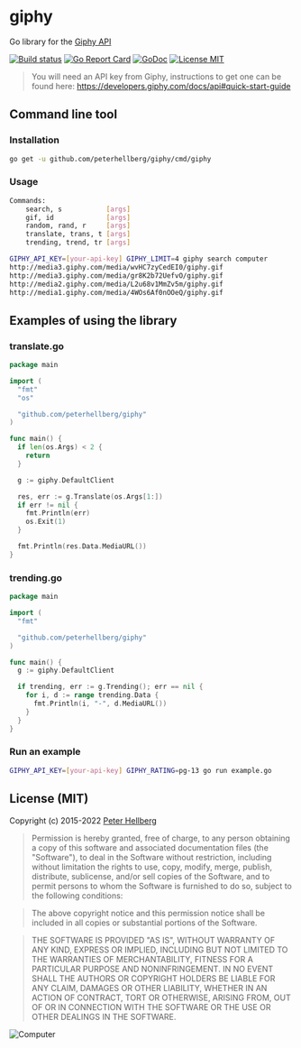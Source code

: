 giphy
=====

Go library for the [Giphy API](https://developers.giphy.com/docs/api/)

[![Build status](https://github.com/peterhellberg/giphy/actions/workflows/test.yml/badge.svg)](https://github.com/peterhellberg/giphy/actions/workflows/test.yml)
[![Go Report Card](https://goreportcard.com/badge/github.com/peterhellberg/giphy)](https://goreportcard.com/report/github.com/peterhellberg/giphy)
[![GoDoc](https://img.shields.io/badge/godoc-reference-blue.svg?style=flat)](https://pkg.go.dev/github.com/peterhellberg/giphy)
[![License MIT](https://img.shields.io/badge/license-MIT-lightgrey.svg?style=flat)](https://github.com/peterhellberg/giphy#license-mit)

> You will need an API key from Giphy, instructions to get one can be found here: <https://developers.giphy.com/docs/api#quick-start-guide>

## Command line tool

### Installation

```bash
go get -u github.com/peterhellberg/giphy/cmd/giphy
```

### Usage


```bash
Commands:
	search, s           [args]
	gif, id             [args]
	random, rand, r     [args]
	translate, trans, t [args]
	trending, trend, tr [args]
```

```bash
GIPHY_API_KEY=[your-api-key] GIPHY_LIMIT=4 giphy search computer
http://media3.giphy.com/media/wvHC7zyCedEI0/giphy.gif
http://media3.giphy.com/media/gr8K2b72UefvO/giphy.gif
http://media2.giphy.com/media/L2u68v1MmZv5m/giphy.gif
http://media1.giphy.com/media/4WOs6Af0nOOeQ/giphy.gif
```

## Examples of using the library

### translate.go

```go
package main

import (
  "fmt"
  "os"

  "github.com/peterhellberg/giphy"
)

func main() {
  if len(os.Args) < 2 {
    return
  }

  g := giphy.DefaultClient

  res, err := g.Translate(os.Args[1:])
  if err != nil {
    fmt.Println(err)
    os.Exit(1)
  }

  fmt.Println(res.Data.MediaURL())
}

```

### trending.go

```go
package main

import (
  "fmt"

  "github.com/peterhellberg/giphy"
)

func main() {
  g := giphy.DefaultClient

  if trending, err := g.Trending(); err == nil {
    for i, d := range trending.Data {
      fmt.Println(i, "-", d.MediaURL())
    }
  }
}
```

### Run an example

```bash
GIPHY_API_KEY=[your-api-key] GIPHY_RATING=pg-13 go run example.go
```

## License (MIT)

Copyright (c) 2015-2022 [Peter Hellberg](https://c7.se)

> Permission is hereby granted, free of charge, to any person obtaining
> a copy of this software and associated documentation files (the
> "Software"), to deal in the Software without restriction, including
> without limitation the rights to use, copy, modify, merge, publish,
> distribute, sublicense, and/or sell copies of the Software, and to
> permit persons to whom the Software is furnished to do so, subject to
> the following conditions:

> The above copyright notice and this permission notice shall be
> included in all copies or substantial portions of the Software.

> THE SOFTWARE IS PROVIDED "AS IS", WITHOUT WARRANTY OF ANY KIND,
> EXPRESS OR IMPLIED, INCLUDING BUT NOT LIMITED TO THE WARRANTIES OF
> MERCHANTABILITY, FITNESS FOR A PARTICULAR PURPOSE AND
> NONINFRINGEMENT. IN NO EVENT SHALL THE AUTHORS OR COPYRIGHT HOLDERS BE
> LIABLE FOR ANY CLAIM, DAMAGES OR OTHER LIABILITY, WHETHER IN AN ACTION
> OF CONTRACT, TORT OR OTHERWISE, ARISING FROM, OUT OF OR IN CONNECTION
> WITH THE SOFTWARE OR THE USE OR OTHER DEALINGS IN THE SOFTWARE.

![Computer](http://media.giphy.com/media/MzX5hCfR5nP20/giphy.gif)

